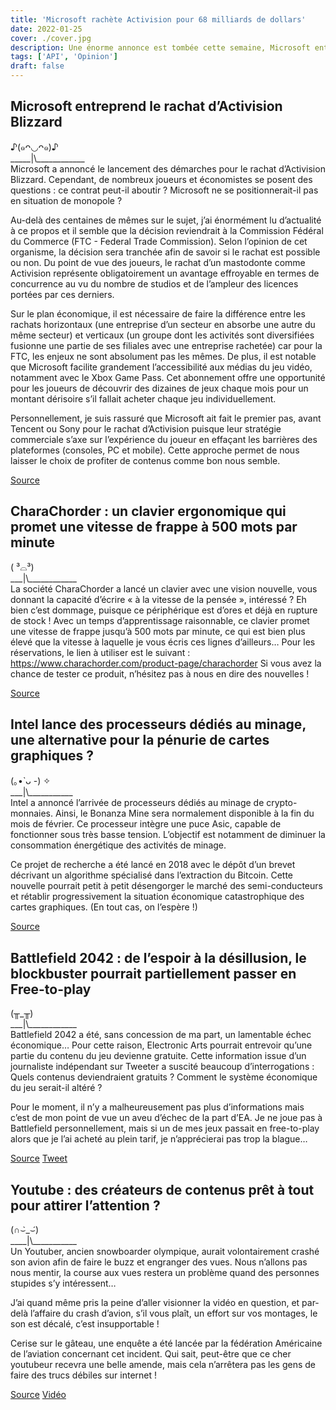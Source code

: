 ```yaml
---
title: 'Microsoft rachète Activision pour 68 milliards de dollars'
date: 2022-01-25
cover: ./cover.jpg
description: Une énorme annonce est tombée cette semaine, Microsoft entreprend de racheter Activision Blizzard ! On en parle ainsi que d’autres actualités de la semaine.
tags: ['API', 'Opinion']
draft: false
---
```


## Microsoft entreprend le rachat d’Activision Blizzard
♪(๑ᴖ◡ᴖ๑)♪     
\_\_\_\_\_|\\\_\_\_\_\_\_\_\_\_\_\_\_       
Microsoft a annoncé le lancement des démarches pour le rachat d’Activision Blizzard. Cependant, de nombreux joueurs et économistes se posent des questions : ce contrat peut-il aboutir ? Microsoft ne se positionnerait-il pas en situation de monopole ?

Au-delà des centaines de mêmes sur le sujet, j’ai énormément lu d’actualité à ce propos et il semble que la décision reviendrait à la Commission Fédéral du Commerce (FTC - Federal Trade Commission). Selon l’opinion de cet organisme, la décision sera tranchée afin de savoir si le rachat est possible ou non.
Du point de vue des joueurs, le rachat d’un mastodonte comme Activision représente obligatoirement un avantage effroyable en termes de concurrence au vu du nombre de studios et de l’ampleur des licences portées par ces derniers.

Sur le plan économique, il est nécessaire de faire la différence entre les rachats horizontaux (une entreprise d’un secteur en absorbe une autre du même secteur) et verticaux (un groupe dont les activités sont diversifiées fusionne une partie de ses filiales avec une entreprise rachetée) car pour la FTC, les enjeux ne sont absolument pas les mêmes.
De plus, il est notable que Microsoft facilite grandement l’accessibilité aux médias du jeu vidéo, notamment avec le Xbox Game Pass. Cet abonnement offre une opportunité pour les joueurs de découvrir des dizaines de jeux chaque mois pour un montant dérisoire s’il fallait acheter chaque jeu individuellement.

Personnellement, je suis rassuré que Microsoft ait fait le premier pas, avant Tencent ou Sony pour le rachat d’Activision puisque leur stratégie commerciale s’axe sur l’expérience du joueur en effaçant les barrières des plateformes (consoles, PC et mobile). Cette approche permet de nous laisser le choix de profiter de contenus comme bon nous semble.

[Source](https://www.pcgamer.com/uk/will-microsofts-acquisition-of-activision-blizzard-go-through-games-lawyer-thinks-its-likely/)

## CharaChorder : un clavier ergonomique qui promet une vitesse de frappe à 500 mots par minute
( ³⌓³)      
\_\_\_|\\\_\_\_\_\_\_\_\_\_\_\_\_       
La société CharaChorder a lancé un clavier avec une vision nouvelle, vous donnant la capacité d’écrire « à la vitesse de la pensée », intéressé ? Eh bien c’est dommage, puisque ce périphérique est d’ores et déjà en rupture de stock !
Avec un temps d’apprentissage raisonnable, ce clavier promet une vitesse de frappe jusqu’à 500 mots par minute, ce qui est bien plus élevé que la vitesse à laquelle je vous écris ces lignes d’ailleurs…
Pour les réservations, le lien à utiliser est le suivant : https://www.charachorder.com/product-page/charachorder
Si vous avez la chance de tester ce produit, n’hésitez pas à nous en dire des nouvelles !

[Source](https://www.journaldugeek.com/2022/01/22/charachorder-un-clavier-nouveau-genre-pour-taper-a-la-vitesse-de-la-pensee/#comments)

## Intel lance des processeurs dédiés au minage, une alternative pour la pénurie de cartes graphiques ?
(｡•̀ ᴗ -) ✧     
\_\_\_|\\\_\_\_\_\_\_\_\_\_\_\_     
Intel a annoncé l’arrivée de processeurs dédiés au minage de crypto-monnaies. Ainsi, le Bonanza Mine sera normalement disponible à la fin du mois de février. Ce processeur intègre une puce Asic, capable de fonctionner sous très basse tension. L’objectif est notamment de diminuer la consommation énergétique des activités de minage.

Ce projet de recherche a été lancé en 2018 avec le dépôt d’un brevet décrivant un algorithme spécialisé dans l’extraction du Bitcoin. Cette nouvelle pourrait petit à petit désengorger le marché des semi-conducteurs et rétablir progressivement la situation économique catastrophique des cartes graphiques. (En tout cas, on l’espère !)

[Source](https://www.futura-sciences.com/tech/actualites/cryptomonnaies-intel-va-lancer-processeur-specialise-crypto-minage-96255/)

## Battlefield 2042 : de l’espoir à la désillusion, le blockbuster pourrait partiellement passer en Free-to-play
(╥_╥)       
\_\_\_|\\\_\_\_\_\_\_\_\_\_\_\_\_       
Battlefield 2042 a été, sans concession de ma part, un lamentable échec économique… Pour cette raison, Electronic Arts pourrait entrevoir qu’une partie du contenu du jeu devienne gratuite. Cette information issue d’un journaliste indépendant sur Tweeter a suscité beaucoup d’interrogations : Quels contenus deviendraient gratuits ? Comment le système économique du jeu serait-il altéré ?

Pour le moment, il n’y a malheureusement pas plus d’informations mais c’est de mon point de vue un aveu d’échec de la part d’EA. Je ne joue pas à Battlefield personnellement, mais si un de mes jeux passait en free-to-play alors que je l’ai acheté au plein tarif, je n’apprécierai pas trop la blague…

[Source](https://www.xboxygen.com/News/39478-Battlefield-2042-pourrait-devenir-free-to-play-apres-son-lancement-catastrophique)     [Tweet](https://twitter.com/_Tom_Henderson_/status/1484261137818525714)

## Youtube : des créateurs de contenus prêt à tout pour attirer l’attention ?
(∩⌣̀_⌣́)      
\_\_\_\_|\\\_\_\_\_\_\_\_\_\_\_\_       
Un Youtuber, ancien snowboarder olympique, aurait volontairement crashé son avion afin de faire le buzz et engranger des vues. Nous n’allons pas nous mentir, la course aux vues restera un problème quand des personnes stupides s’y intéressent…

J’ai quand même pris la peine d’aller visionner la vidéo en question, et par-delà l’affaire du crash d’avion, s’il vous plaît, un effort sur vos montages, le son est décalé, c’est insupportable !

Cerise sur le gâteau, une enquête a été lancée par la fédération Américaine de l’aviation concernant cet incident. Qui sait, peut-être que ce cher youtubeur recevra une belle amende, mais cela n’arrêtera pas les gens de faire des trucs débiles sur internet !

[Source](https://www.papergeek.fr/un-youtubeur-americain-est-accuse-davoir-crashe-son-avion-pour-faire-des-vues-2461501)    [Vidéo](https://www.youtube.com/watch?v=vbYszLNZxhM&t=342s)